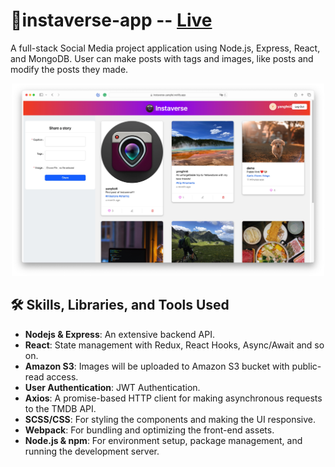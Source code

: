 # 💬instaverse-app -- [Live](https://instaverse-yangfei.netlify.app/)
A full-stack Social Media project application using Node.js, Express, React, and MongoDB. User can make posts with tags and images, like posts and modify the posts they made.

<p align="center">
<img src="https://github.com/yangfei4/instaverse-app/blob/86dc5022e4188fa1f1bfdc79a11d2eba668ab6c4/assets/demo.jpeg?raw=true" width="500" />
</p>

## 🛠 Skills, Libraries, and Tools Used
- **Nodejs & Express**: An extensive backend API.
- **React**: State management with Redux, React Hooks, Async/Await and so on.
- **Amazon S3**: Images will be uploaded to Amazon S3 bucket with public-read access.
- **User Authentication**: JWT Authentication.
- **Axios**: A promise-based HTTP client for making asynchronous requests to the TMDB API.
- **SCSS/CSS**: For styling the components and making the UI responsive.
- **Webpack**: For bundling and optimizing the front-end assets.
- **Node.js & npm**: For environment setup, package management, and running the development server.

